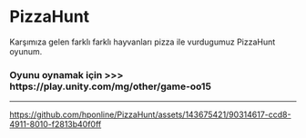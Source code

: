 # PizzaHunt
 Karşımıza gelen farklı farklı hayvanları pizza ile vurdugumuz PizzaHunt oyunum.
 
<h3>Oyunu oynamak için >>> https://play.unity.com/mg/other/game-oo15</h3>
<hr>

https://github.com/hponline/PizzaHunt/assets/143675421/90314617-ccd8-4911-8010-f2813b40f0ff


